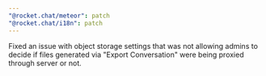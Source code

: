 ```yaml
---
"@rocket.chat/meteor": patch
"@rocket.chat/i18n": patch
---
```


Fixed an issue with object storage settings that was not allowing admins to decide if files generated via "Export Conversation" were being proxied through server or not.
